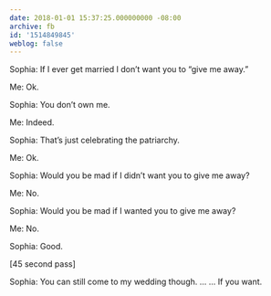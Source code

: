 ```yaml
---
date: 2018-01-01 15:37:25.000000000 -08:00
archive: fb
id: '1514849845'
weblog: false
---
```


Sophia: If I ever get married I don’t want you to “give me away.”

Me: Ok.

Sophia: You don’t own me. 

Me: Indeed. 

Sophia: That’s just celebrating the patriarchy. 

Me: Ok. 

Sophia: Would you be mad if I didn’t want you to give me away?

Me: No. 

Sophia: Would you be mad if I wanted you to give me away?

Me: No. 

Sophia: Good. 

[45 second pass]

Sophia: You can still come to my wedding though. ... ... If you want.
